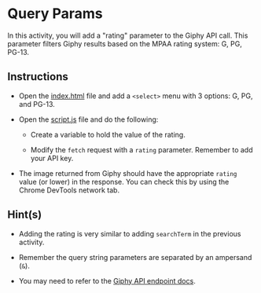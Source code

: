 # Query Params

In this activity, you will add a "rating" parameter to the Giphy API call. This parameter filters Giphy results based on the MPAA rating system: G, PG, PG-13.

## Instructions

* Open the [index.html](Unsolved/index.html) file and add a `<select>` menu with 3 options: G, PG, and PG-13.

* Open the [script.js](Unsolved/assets/js/script.js) file and do the following:

  * Create a variable to hold the value of the rating. 

  * Modify the `fetch` request with a `rating` parameter. Remember to add your API key.

* The image returned from Giphy should have the appropriate `rating` value (or lower) in the response. You can check this by using the Chrome DevTools network tab.

## Hint(s)

* Adding the rating is very similar to adding `searchTerm` in the previous activity.

* Remember the query string parameters are separated by an ampersand (`&`).

* You may need to refer to the [Giphy API endpoint docs](https://developers.giphy.com/docs/api/endpoint#search).